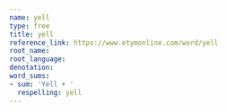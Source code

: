 ```yaml
---
name: yell
type: free
title: yell
reference_link: https://www.etymonline.com/word/yell
root_name: 
root_language: 
denotation: 
word_sums:
- sum: 'Yell + '
  respelling: yell
---
```

